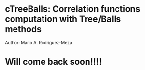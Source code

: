 # cTreeBalls: Correlation functions computation with Tree/Balls methods

Author: Mario A. Rodriguez-Meza

# Will come back soon!!!!
